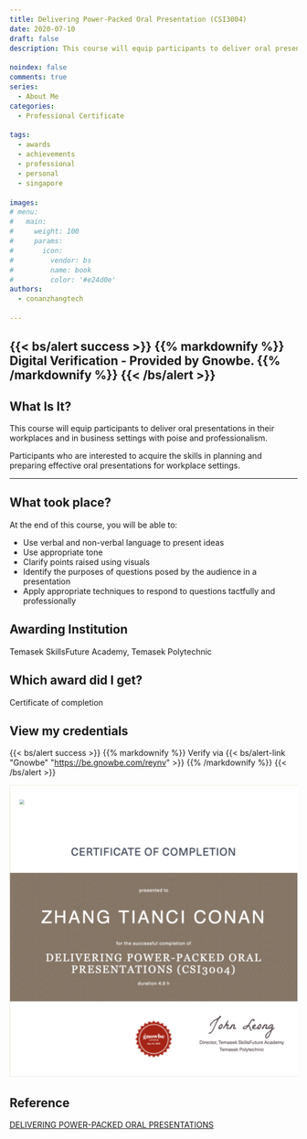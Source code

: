 ```yaml
---
title: Delivering Power-Packed Oral Presentation (CSI3004)
date: 2020-07-10
draft: false
description: This course will equip participants to deliver oral presentations in their workplaces and in business settings with poise and professionalism.

noindex: false
comments: true
series:
  - About Me
categories:
  - Professional Certificate
  
tags:
  - awards
  - achievements
  - professional
  - personal
  - singapore

images:
# menu:
#   main:
#     weight: 100
#     params:
#       icon:
#         vendor: bs
#         name: book
#         color: '#e24d0e'
authors:
  - conanzhangtech

---
```

{{< bs/alert success >}}
{{% markdownify %}}
Digital Verification - Provided by Gnowbe.
{{% /markdownify %}}
{{< /bs/alert >}}
---

## What Is It?

This course will equip participants to deliver oral presentations in their workplaces and in business settings with poise and professionalism.

Participants who are interested to acquire the skills in planning and preparing effective oral presentations for workplace settings.

---

## What took place?

At the end of this course, you will be able to:

- Use verbal and non-verbal language to present ideas
- Use appropriate tone
- Clarify points raised using visuals
- Identify the purposes of questions posed by the audience in a presentation
- Apply appropriate techniques to respond to questions tactfully and professionally

## Awarding Institution

Temasek SkillsFuture Academy, Temasek Polytechnic

## Which award did I get?

Certificate of completion

## View my credentials

{{< bs/alert success >}}
{{% markdownify %}}
Verify via {{< bs/alert-link "Gnowbe" "https://be.gnowbe.com/reynv" >}}
{{% /markdownify %}}
{{< /bs/alert >}}

![Delivering Power-Packed Oral Presentation (CSI3004) Cerificate of completion](credential1.jpg)

## Reference


[DELIVERING POWER-PACKED ORAL PRESENTATIONS](https://www.tp.edu.sg/schools-and-courses/adult-learners/all-courses/online-learning/micro-learning-courses/suite-courses/delivering-power-packed-oral-presentations.html)


